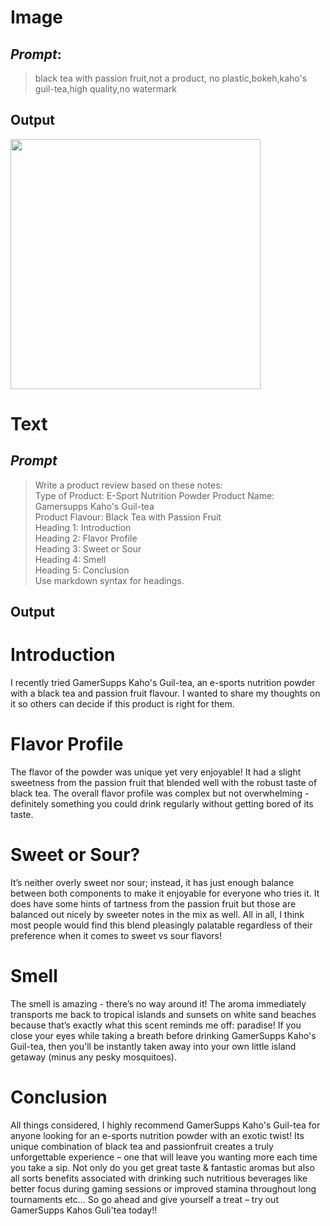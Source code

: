 # Image
## _Prompt_:
> black tea with passion fruit,not a product, no plastic,bokeh,kaho's guil-tea,high quality,no watermark

## Output
<img src="https://user-images.githubusercontent.com/5329209/212097777-c0c1eb46-f74c-4c43-806d-c8ebd5d996bd.png" width="400" />

# Text

## _Prompt_
> Write a product review based on these notes:<br>
> Type of Product: E-Sport Nutrition Powder
> Product Name: Gamersupps Kaho's Guil-tea<br>
> Product Flavour: Black Tea with Passion Fruit<br>
> Heading 1: Introduction<br>
> Heading 2: Flavor Profile<br>
> Heading 3: Sweet or Sour<br>
> Heading 4: Smell<br>
> Heading 5: Conclusion<br>
> Use markdown syntax for headings.

## Output

# Introduction 
I recently tried GamerSupps Kaho's Guil-tea, an e-sports nutrition powder with a black tea and passion fruit flavour. I wanted to share my thoughts on it so others can decide if this product is right for them. 

# Flavor Profile 
The flavor of the powder was unique yet very enjoyable! It had a slight sweetness from the passion fruit that blended well with the robust taste of black tea. The overall flavor profile was complex but not overwhelming - definitely something you could drink regularly without getting bored of its taste. 

# Sweet or Sour?  
It’s neither overly sweet nor sour; instead, it has just enough balance between both components to make it enjoyable for everyone who tries it. It does have some hints of tartness from the passion fruit but those are balanced out nicely by sweeter notes in the mix as well. All in all, I think most people would find this blend pleasingly palatable regardless of their preference when it comes to sweet vs sour flavors!  

 # Smell 
The smell is amazing - there’s no way around it! The aroma immediately transports me back to tropical islands and sunsets on white sand beaches because that’s exactly what this scent reminds me off: paradise! If you close your eyes while taking a breath before drinking GamerSupps Kaho's Guil-tea, then you'll be instantly taken away into your own little island getaway (minus any pesky mosquitoes).  

 # Conclusion 					   
All things considered, I highly recommend GamerSupps Kaho's Guil-tea for anyone looking for an e-sports nutrition powder with an exotic twist! Its unique combination of black tea and passionfruit creates a truly unforgettable experience – one that will leave you wanting more each time you take a sip. Not only do you get great taste & fantastic aromas but also all sorts benefits associated with drinking such nutritious beverages like better focus during gaming sessions or improved stamina throughout long tournaments etc… So go ahead and give yourself a treat – try out GamerSupps Kahos Guli'tea today!!
